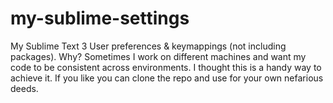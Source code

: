 # my-sublime-settings
My Sublime Text 3 User preferences & keymappings (not including packages).
Why? Sometimes I work on different machines and want my code to be consistent across environments.
I thought this is a handy way to achieve it. If you like you can clone the repo and use for your own nefarious deeds.
